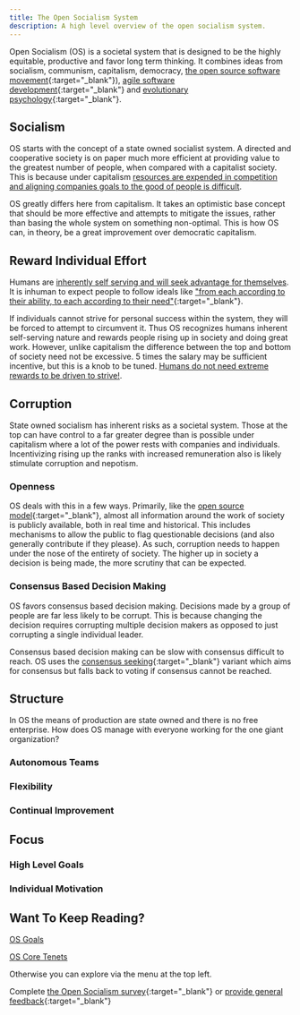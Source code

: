 ```yaml
---
title: The Open Socialism System
description: A high level overview of the open socialism system.
---
```


Open Socialism (OS) is a societal system that is designed to be the highly equitable, productive and favor long term thinking. It combines ideas from socialism, communism, capitalism, democracy, [the open source software movement](https://en.wikipedia.org/wiki/Open-source_movement){:target="_blank"}), [agile software development](https://en.wikipedia.org/wiki/Agile_software_development){:target="_blank"} and [evolutionary psychology](https://en.wikipedia.org/wiki/Evolutionary_psychology){:target="_blank"}.

## Socialism

OS starts with the concept of a state owned socialist system. A directed and cooperative society is on paper much more efficient at providing value to the greatest number of people, when compared with a capitalist society. This is because under capitalism [resources are expended in competition and aligning companies goals to the good of people is difficult](arguments/the-free-market-is-inefficient).

OS greatly differs here from capitalism. It takes an optimistic base concept that should be more effective and attempts to mitigate the issues, rather than basing the whole system on something non-optimal. This is how OS can, in theory, be a great improvement over democratic capitalism.

## Reward Individual Effort

Humans are [inherently self serving and will seek advantage for themselves](arguments/normal-human-corruption). It is inhuman to expect people to follow ideals like ["from each according to their ability, to each according to their need"](https://en.wikipedia.org/wiki/From_each_according_to_his_ability,_to_each_according_to_his_needs){:target="_blank"}.

If individuals cannot strive for personal success within the system, they will be forced to attempt to circumvent it. Thus OS recognizes humans inherent self-serving nature and rewards people rising up in society and doing great work. However, unlike capitalism the difference between the top and bottom of society need not be excessive. 5 times the salary may be sufficient incentive, but this is a knob to be tuned. [Humans do not need extreme rewards to be driven to strive!](arguments/people-will-be-incentivized-to-work).

## Corruption

State owned socialism has inherent risks as a societal system. Those at the top can have control to a far greater degree than is possible under capitalism where a lot of the power rests with companies and individuals. Incentivizing rising up the ranks with increased remuneration also is likely stimulate corruption and nepotism.

### Openness

OS deals with this in a few ways. Primarily, like the [open source model](https://en.wikipedia.org/wiki/Open-source_model){:target="_blank"}, almost all information around the work of society is publicly available, both in real time and historical. This includes mechanisms to allow the public to flag questionable decisions (and also generally contribute if they please). As such, corruption needs to happen under the nose of the entirety of society. The higher up in society a decision is being made, the more scrutiny that can be expected.

### Consensus Based Decision Making

OS favors consensus based decision making. Decisions made by a group of people are far less likely to be corrupt. This is because changing the decision requires corrupting multiple decision makers as opposed to just corrupting a single individual leader.

Consensus based decision making can be slow with consensus difficult to reach. OS uses the [consensus seeking](https://en.wikipedia.org/wiki/Consensus-seeking_decision-making){:target="_blank"} variant which aims for consensus but falls back to voting if consensus cannot be reached.

## Structure

In OS the means of production are state owned and there is no free enterprise. How does OS manage with everyone working for the one giant organization?

### Autonomous Teams

### Flexibility

### Continual Improvement

## Focus

### High Level Goals

### Individual Motivation


## Want To Keep Reading?

[OS Goals](goals)

[OS Core Tenets](core-tenets)

Otherwise you can explore via the menu at the top left.

Complete [the Open Socialism survey](https://docs.google.com/forms/d/e/1FAIpQLSfE_MH5VYb82YSmVgENdMArXByNpOG4tb0i8J0t4ccjMtawgg/viewform){:target="_blank"} or [provide general feedback](https://docs.google.com/forms/d/1FFv6d9JLqP23ZSKLjj63bPuzKtl6VaSRxqDM4VdFYdg/viewform){:target="_blank"}
